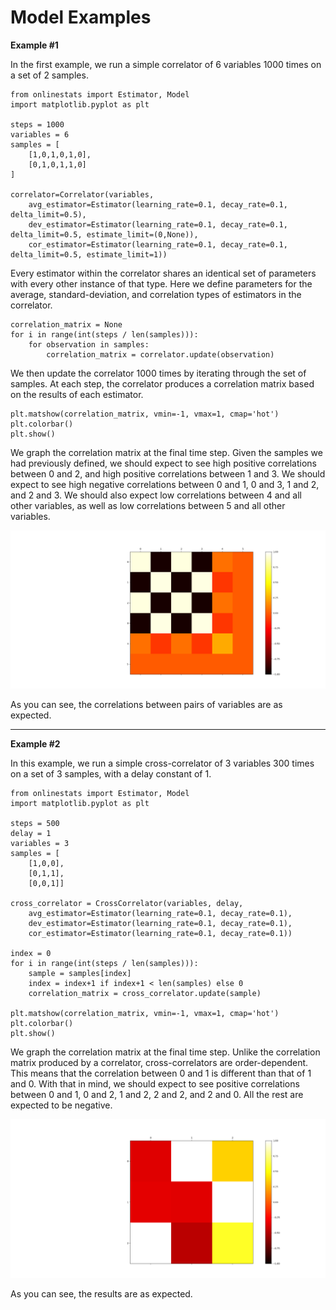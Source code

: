 # Model Examples

__Example #1__

In the first example, we run a simple correlator of 6 variables 1000 times on a set of 2 samples.

	from onlinestats import Estimator, Model
	import matplotlib.pyplot as plt

	steps = 1000
	variables = 6
	samples = [
		[1,0,1,0,1,0],
		[0,1,0,1,1,0]
	]

	correlator=Correlator(variables,
		avg_estimator=Estimator(learning_rate=0.1, decay_rate=0.1, delta_limit=0.5),
		dev_estimator=Estimator(learning_rate=0.1, decay_rate=0.1, delta_limit=0.5, estimate_limit=(0,None)),
		cor_estimator=Estimator(learning_rate=0.1, decay_rate=0.1, delta_limit=0.5, estimate_limit=1))

Every estimator within the correlator shares an identical set of parameters with every other instance of that type. Here we define parameters for the average, standard-deviation, and correlation types of estimators in the correlator.
	
	correlation_matrix = None
	for i in range(int(steps / len(samples))):
		for observation in samples:
			correlation_matrix = correlator.update(observation)

We then update the correlator 1000 times by iterating through the set of samples. At each step, the correlator produces a correlation matrix based on the results of each estimator.

	plt.matshow(correlation_matrix, vmin=-1, vmax=1, cmap='hot')
	plt.colorbar()
	plt.show()

We graph the correlation matrix at the final time step. Given the samples we had previously defined, we should expect to see high positive correlations between 0 and 2, and high positive correlations between 1 and 3. We should expect to see high negative correlations between 0 and 1, 0 and 3, 1 and 2, and 2 and 3. We should also expect low correlations between 4 and all other variables, as well as low correlations between 5 and all other variables.

![Model Results 1](https://github.com/CarsonScott/onlinestats/blob/master/img/model_results_1.png)

As you can see, the correlations between pairs of variables are as expected.

---

__Example #2__

In this example, we run a simple cross-correlator of 3 variables 300 times on a set of 3 samples, with a delay constant of 1.
	
	from onlinestats import Estimator, Model
	import matplotlib.pyplot as plt
	
	steps = 500
	delay = 1
	variables = 3
	samples = [
		[1,0,0],
		[0,1,1],
		[0,0,1]]

	cross_correlator = CrossCorrelator(variables, delay,
		avg_estimator=Estimator(learning_rate=0.1, decay_rate=0.1),
		dev_estimator=Estimator(learning_rate=0.1, decay_rate=0.1),
		cor_estimator=Estimator(learning_rate=0.1, decay_rate=0.1))

	index = 0
	for i in range(int(steps / len(samples))):
		sample = samples[index]
		index = index+1 if index+1 < len(samples) else 0
		correlation_matrix = cross_correlator.update(sample)

	plt.matshow(correlation_matrix, vmin=-1, vmax=1, cmap='hot')
	plt.colorbar()
	plt.show()
	
We graph the correlation matrix at the final time step. Unlike the correlation matrix produced by a correlator, cross-correlators are order-dependent. This means that the correlation between 0 and 1 is different than that of 1 and 0. With that in mind, we should expect to see positive correlations between 0 and 1, 0 and 2, 1 and 2, 2 and 2, and 2 and 0. All the rest are expected to be negative.

![Model Results 2](https://github.com/CarsonScott/onlinestats/blob/master/img/model_results_2.png)

As you can see, the results are as expected.
